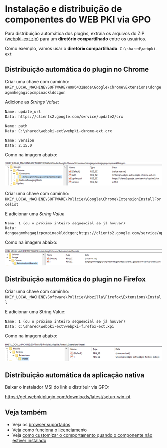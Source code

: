 ﻿# Instalação e distribuição de componentes do WEB PKI via GPO

Para distribuição automática dos plugins, extraia os arquivos do ZIP 
([webpki-ext.zip](https://cdn.lacunasoftware.com/webpki/webpki-ext.zip)) para um **diretório compartilhado** entre os usuários.

Como exemplo, vamos usar o **diretório compartilhado**: `C:\shared\webpki-ext`

## Distribuição automática do plugin no Chrome

Criar uma chave com caminho: `HKEY_LOCAL_MACHINE\SOFTWARE\WOW6432Node\Google\Chrome\Extensions\dcngeagmmhegagicpcmpinaoklddcgon`

Adicione as *Strings Value*:

```
Name: update_url
Data: https://clients2.google.com/service/update2/crx
```

```
Name: path
Data: C:\shared\webpki-ext\webpki-chrome-ext.crx
```

```
Name: version
Data: 2.15.0
```

Como na imagem abaixo:

![String Value](../../../images/web-pki/string-values-gpo.png)

Criar uma chave com caminho: `HKEY_LOCAL_MACHINE\SOFTWARE\Policies\Google\Chrome\ExtensionInstallForcelist`

E adicionar uma *String Value*

```
Name: 1 (ou o próximo inteiro sequencial se já houver)
Data: dcngeagmmhegagicpcmpinaoklddcgon;https://clients2.google.com/service/update2/crx
```

Como na imagem abaixo:

![String Value](../../../images/web-pki/string-values-gpo2.png)

## Distribuição automática do plugin no Firefox

Criar uma chave com caminho: `HKEY_LOCAL_MACHINE\Software\Policies\Mozilla\Firefox\Extensions\Install`

E adicionar uma String Value:

```
Name: 1 (ou o próximo inteiro sequencial se já houver)
Data: C:\shared\webpki-ext\webpki-firefox-ext.xpi
```

Como na imagem abaixo:

![String Value](../../../images/web-pki/string-values-gpo3.png)

## Distribuição automática da aplicação nativa

Baixar o instalador MSI do link e distribuir via GPO:

https://get.webpkiplugin.com/downloads/latest/setup-win-pt

## Veja também

* Veja os [browser suportados](browser-support.md)
* Veja como funciona o [licenciamento](licensing.md)
* Veja [como customizar o comportamento quando o componente não estiver instalado](customizing-not-installed.md)